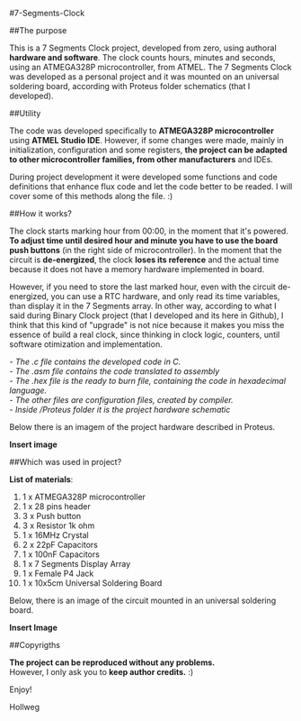 #7-Segments-Clock

##The purpose

This is a 7 Segments Clock project, developed from zero, using authoral **hardware and software**. The clock counts hours, minutes and seconds, using an ATMEGA328P microcontroller, from ATMEL. The 7 Segments Clock was developed as a personal project and it was mounted on an universal soldering board, according with Proteus folder schematics (that I developed).

##Utility

The code was developed specifically to **ATMEGA328P microcontroller** using **ATMEL Studio IDE**. However, if some changes were made, mainly in initialization, configuration and some registers, **the project can be adapted to other microcontroller families, from other manufacturers** and IDEs.

During project development it were developed some functions and code definitions that enhance flux code and let the code better to be readed. I will cover some of this methods along the file. :)

##How it works?

The clock starts marking hour from 00:00, in the moment that it's powered. **To adjust time until desired hour and minute you have to use the board push buttons** (in the right side of microcontroller). In the moment that the circuit is **de-energized**, the clock **loses its reference** and the actual time because it does not have a memory hardware implemented in board.

However, if you need to store the last marked hour, even with the circuit de-energized, you can use a RTC hardware, and only read its time variables, than display it in the 7 Segments array. In other way, according to what I said during Binary Clock project (that I developed and its here in Github), I think that this kind of "upgrade" is not nice because it makes you miss the essence of build a real clock, since thinking in clock logic, counters, until software otimization and implementation.

*- The .c file contains the developed code in C.* </br>
*- The .asm file contains the code translated to assembly* </br>
*- The .hex file is the ready to burn file, containing the code in hexadecimal language.* </br>
*- The other files are configuration files, created by compiler.* </br>
*- Inside /Proteus folder it is the project hardware schematic* </br>

Below there is an imagem of the project hardware described in Proteus. 

**Insert image**

##Which was used in project?

**List of materials**:

1. 1 x ATMEGA328P microcontroller <br>
2. 1 x 28 pins header</br>
3. 3 x Push button </br>
4. 3 x Resistor 1k ohm </br>
5. 1 x 16MHz Crystal  </br>
6. 2 x 22pF Capacitors </br>
7. 1 x 100nF Capacitors </br>
8. 1 x 7 Segments Display Array </br>
9. 1 x Female P4 Jack </br>
10. 1 x 10x5cm Universal Soldering Board </br>

Below, there is an image of the circuit mounted in an universal soldering board.

**Insert Image**

##Copyrigths

**The project can be reproduced without any problems.** </br>
However, I only ask you to **keep author credits.** :)


Enjoy!

Hollweg

